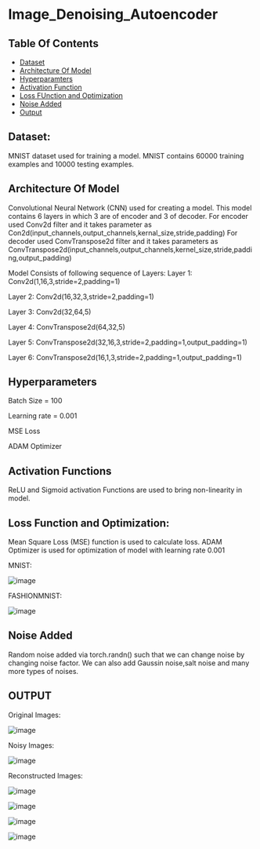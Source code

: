 # Image_Denoising_Autoencoder
## Table Of Contents

- [Dataset](#dataset)
- [Architecture Of Model](#architecture-of-model)
- [Hyperparamters](#hyperparameters)
- [Activation Function](#activation-functions)
- [Loss FUnction and Optimization](#loss-function-and-optimization)
- [Noise Added](#noise-added)
- [Output](#output)

## Dataset:
MNIST dataset used for training a model. 
MNIST contains 60000 training examples and 10000 testing examples.




## Architecture Of Model

Convolutional Neural Network (CNN) used for creating a model. This model contains 6 layers in which 3 are of encoder and 3 of decoder.
For encoder used Conv2d filter and it takes parameter as Con2d(input_channels,output_channels,kernal_size,stride,padding)
For decoder used ConvTranspose2d  filter and it takes parameters as ConvTranspose2d(input_channels,output_channels,kernel_size,stride,padding,output_padding)
 
Model Consists of following sequence of Layers:
Layer 1: Conv2d(1,16,3,stride=2,padding=1)

Layer 2: Conv2d(16,32,3,stride=2,padding=1)

Layer 3: Conv2d(32,64,5)

Layer 4: ConvTranspose2d(64,32,5)

Layer 5: ConvTranspose2d(32,16,3,stride=2,padding=1,output_padding=1)

Layer 6: ConvTranspose2d(16,1,3,stride=2,padding=1,output_padding=1)

## Hyperparameters
Batch Size = 100

Learning rate = 0.001

MSE Loss

ADAM Optimizer

## Activation Functions
ReLU and Sigmoid activation Functions are used to bring non-linearity in model.

## Loss Function and Optimization:
Mean Square Loss (MSE) function is used to calculate loss. 
ADAM Optimizer is used for optimization of model with learning rate 0.001

MNIST:

![image](https://user-images.githubusercontent.com/87741857/136992098-834deea5-3c69-4701-86b1-ed12a16d72e7.png)

FASHIONMNIST:

![image](https://user-images.githubusercontent.com/87741857/137062244-8bf87fc9-d431-46e3-b6cc-270cc7da31c2.png)



## Noise Added
Random noise added via torch.randn() such that we can change noise by changing noise factor. We can also add Gaussin noise,salt noise and many more types of noises.

## OUTPUT
Original Images:

![image](https://user-images.githubusercontent.com/87741857/136761753-307ad2ca-d346-4bb9-8574-a19d193103df.png)


Noisy Images:

![image](https://user-images.githubusercontent.com/87741857/136761600-3dc5d7f7-d0f0-4f1a-8509-8df03ba72a6b.png)


Reconstructed Images:

![image](https://user-images.githubusercontent.com/87741857/136761853-a323de91-977c-4188-8685-84d507b72084.png)

![image](https://user-images.githubusercontent.com/87741857/137062161-737bac83-bca4-4bbb-b6d1-4bcefe954792.png)

![image](https://user-images.githubusercontent.com/87741857/137062177-ad8de0a0-2efe-4bdb-8690-0eaa4e089718.png)

![image](https://user-images.githubusercontent.com/87741857/137062195-ef22e580-303e-49ae-829d-7cc2f7309ade.png)





